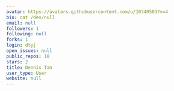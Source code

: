 ```yaml
---
avatar: https://avatars.githubusercontent.com/u/10340503?v=4
bio: cat /dev/null
email: null
followers: 1
following: null
forks: 1
login: dtyj
open_issues: null
public_repos: 18
stars: 2
title: Dennis Tan
user_type: User
website: null
---
```

